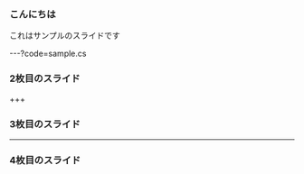 ###  こんにちは

これはサンプルのスライドです

---?code=sample.cs


### 2枚目のスライド


+++


### 3枚目のスライド


---


### 4枚目のスライド
